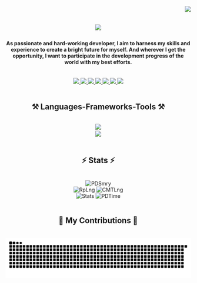 <img align="right" src="https://visitor-badge.laobi.icu/badge?page_id=lifaet.lifaet" />

<h1 align="center">
  <img src="https://readme-typing-svg.herokuapp.com/?font=Righteous&size=35&center=true&vCenter=true&width=500&height=70&duration=4000&lines=Hi+There!+👋;+I'm+Lifaet+Hossain+Zim;"/>
</h1>

<h4 align="center">As passionate and hard-working developer, I aim to harness my skills and experience to create a bright future for myself. And wherever I get the opportunity, I want to participate in the development progress of the world with my best efforts.</h4>

<br />

<div align="center">
  <a href="https://github.com/lifaet">
    <img src="https://img.shields.io/badge/GitHub-100000?style=for-the-badge&logo=github&logoColor=white" />
  </a>
  <a href="https://facebook.com/lifaet">
    <img src="https://img.shields.io/badge/Facebook-1877F2?style=for-the-badge&logo=facebook&logoColor=white" />
  </a>
  <a href="https://instagram.com/lifaet" target="_blank">
    <img src="https://img.shields.io/badge/Instagram-E4405F?style=for-the-badge&logo=instagram&logoColor=white"/>
  </a>
  <a href="https://t.me/lifaet" target="_blank">
    <img src="https://img.shields.io/badge/Telegram-2CA5E0?style=for-the-badge&logo=telegram&logoColor=white"/>
  </a>
  <a href="https://x.com/lifaeth" target="_blank">
    <img src="https://img.shields.io/badge/Twitter-1DA1F2?style=for-the-badge&logo=twitter&logoColor=white"/>
  </a>
    <a href="https://linkedin.com/in/lifaet" target="_blank">
    <img src="https://img.shields.io/badge/LinkedIn-0077B5?style=for-the-badge&logo=linkedin&logoColor=white"/>
  </a>
  <a href="https://lifaet.github.io" target="_blank">
    <img src="https://img.shields.io/badge/website-000000?style=for-the-badge&logo=About.me&logoColor=white"/>
  </a>
</div>

<br/>

<h2 align="center">⚒️ Languages-Frameworks-Tools ⚒️</h2>
<br />
<div align="center">
  <img src="https://skillicons.dev/icons?i=html,css,bootstrap,nodejs,javascript,python,c,cpp,java" />
  <br />
  <img src="https://skillicons.dev/icons?i=vscode,visualstudio,github,git,figma,arduino,azure,cloudflare,gcp,supabase,heroku,linux," />
</div>

<br />

<h2 align="center">⚡ Stats ⚡</h2>
<br />
<div align=center>
  <img src="https://github-profile-summary-cards.vercel.app/api/cards/profile-details?username=lifaet&theme=react" alt="PDSmry" />
  <br/>
  <img src="https://github-profile-summary-cards.vercel.app/api/cards/repos-per-language?username=lifaet&theme=react" alt="RpLng" />
  <img src="https://github-profile-summary-cards.vercel.app/api/cards/most-commit-language?username=lifaet&theme=react" alt="CMTLng" />
  <br/>
  <img src="https://github-profile-summary-cards.vercel.app/api/cards/stats?username=lifaet&theme=react" alt="Stats" />
  <img src="https://github-profile-summary-cards.vercel.app/api/cards/productive-time?username=lifaet&theme=react" alt="PDTime" />
</div>

<br />

<div align="center">
  <h2>🐍 My Contributions 🐍</h2>
  <br/>
  <img src="https://raw.githubusercontent.com/lifaet/lifaet/output/github-contribution-grid-snake.svg" alt="SnakeEMCnt"/>
  <br /><br /><br />
</div>